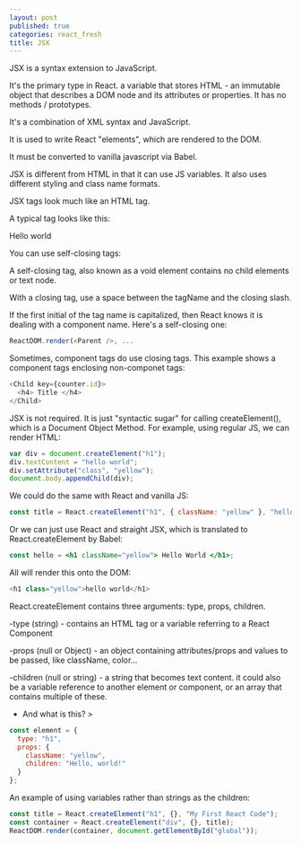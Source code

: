 ```yaml
---
layout: post
published: true
categories: react_fresh
title: JSX
---
```


JSX is a syntax extension to JavaScript.

It's the primary type in React. a variable that stores HTML - an immutable object that describes a DOM node and its attributes or properties. It has no methods / prototypes.

It's a combination of XML syntax and JavaScript.

It is used to write React "elements", which are rendered to the DOM.

It must be converted to vanilla javascript via Babel.

JSX is different from HTML in that it can use JS variables. It also uses different styling and class name formats.

JSX tags look much like an HTML tag.

A typical tag looks like this:

<div id="foo">Hello world</div>

You can use self-closing tags:

<div className="sidebar" />

A self-closing tag, also known as a void element contains no child elements or text node.

With a closing tag, use a space between the tagName and the closing slash.

If the first initial of the tag name is capitalized, then React knows it is dealing with a component name. Here's a self-closing one:

```javascript
ReactDOM.render(<Parent />, ...
```

Sometimes, component tags do use closing tags. This example shows a component tags enclosing non-componet tags:

```javascript
<Child key={counter.id}>
  <h4> Title </h4>
</Child>
```

JSX is not required. It is just "syntactic sugar" for calling createElement(), which is a Document Object Method. For example, using regular JS, we can render HTML:

```javascript
var div = document.createElement("h1");
div.textContent = "hello world";
div.setAttribute("class", "yellow");
document.body.appendChild(div);
```

We could do the same with React and vanilla JS:

```javascript
const title = React.createElement("h1", { className: "yellow" }, "hello world");
```

Or we can just use React and straight JSX, which is translated to React.createElement by Babel:

```jsx
const hello = <h1 className="yellow"> Hello World </h1>;
```

All will render this onto the DOM:

```javascript
<h1 class="yellow">hello world</h1>
```

React.createElement contains three arguments: type, props, children.

-type (string) - contains an HTML tag or a variable referring to a React Component

-props (null or Object) - an object containing attributes/props and values to be passed, like className, color...

-children (null or string) - a string that becomes text content. it could also be a variable reference to another element or component, or an array that contains multiple of these.

- And what is this? >

```jsx
const element = {
  type: "h1",
  props: {
    className: "yellow",
    children: "Hello, world!"
  }
};
```

An example of using variables rather than strings as the children:

```jsx
const title = React.createElement("h1", {}, "My First React Code");
const container = React.createElement("div", {}, title);
ReactDOM.render(container, document.getElementById("global"));
```
